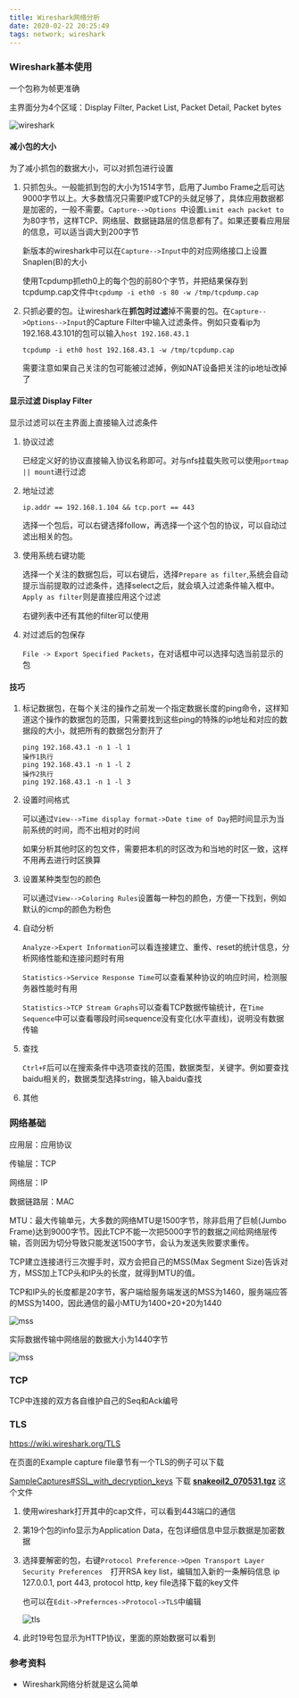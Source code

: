 ```yaml
---
title: Wireshark网络分析
date: 2020-02-22 20:25:49
tags: network; wireshark
---
```


### Wireshark基本使用

一个包称为帧更准确

主界面分为4个区域：Display Filter, Packet List, Packet Detail, Packet bytes

![wireshark](/uploads/wireshark/wireshark.png)

#### 减小包的大小

为了减小抓包的数据大小，可以对抓包进行设置

1. 只抓包头。一般能抓到包的大小为1514字节，启用了Jumbo Frame之后可达9000字节以上。大多数情况只需要IP或TCP的头就足够了，具体应用数据都是加密的，一般不需要。`Capture-->Options `中设置`Limit each packet to `为80字节，这样TCP、网络层、数据链路层的信息都有了。如果还要看应用层的信息，可以适当调大到200字节

   新版本的wireshark中可以在`Capture-->Input`中的对应网络接口上设置Snaplen(B)的大小

   使用Tcpdump抓eth0上的每个包的前80个字节，并把结果保存到tcpdump.cap文件中`tcpdump -i eth0 -s 80 -w /tmp/tcpdump.cap` 

2. 只抓必要的包。让wireshark在**抓包时过滤**掉不需要的包。在`Capture-->Options-->Input`的Capture Filter中输入过滤条件。例如只查看ip为192.168.43.101的包可以输入`host 192.168.43.1`

   `tcpdump -i eth0 host 192.168.43.1 -w /tmp/tcpdump.cap`

   需要注意如果自己关注的包可能被过滤掉，例如NAT设备把关注的ip地址改掉了

#### 显示过滤 Display Filter

显示过滤可以在主界面上直接输入过滤条件

1. 协议过滤 

   已经定义好的协议直接输入协议名称即可。对与nfs挂载失败可以使用`portmap || mount`进行过滤

2. 地址过滤

   `ip.addr == 192.168.1.104 && tcp.port == 443`

   选择一个包后，可以右键选择follow，再选择一个这个包的协议，可以自动过滤出相关的包。

3. 使用系统右键功能 

   选择一个关注的数据包后，可以右键后，选择`Prepare as filter`,系统会自动提示当前提取的过滤条件，选择select之后，就会填入过滤条件输入框中。`Apply as filter`则是直接应用这个过滤

   右键列表中还有其他的filter可以使用

4. 对过滤后的包保存

   `File -> Export Specified Packets`，在对话框中可以选择勾选当前显示的包

#### 技巧

1. 标记数据包，在每个关注的操作之前发一个指定数据长度的ping命令，这样知道这个操作的数据包的范围，只需要找到这些ping的特殊的ip地址和对应的数据段的大小，就把所有的数据包分割开了

   ```shell
   ping 192.168.43.1 -n 1 -l 1
   操作1执行
   ping 192.168.43.1 -n 1 -l 2
   操作2执行
   ping 192.168.43.1 -n 1 -l 3
   ```

   

1. 设置时间格式

   可以通过`View-->Time display format->Date time of Day`把时间显示为当前系统的时间，而不出相对的时间

   如果分析其他时区的包文件，需要把本机的时区改为和当地的时区一致，这样不用再去进行时区换算 

1. 设置某种类型包的颜色

   可以通过`View-->Coloring Rules`设置每一种包的颜色，方便一下找到，例如默认的icmp的颜色为粉色

1. 自动分析

   `Analyze->Expert Information`可以看连接建立、重传、reset的统计信息，分析网络性能和连接问题时有用

   `Statistics->Service Response Time`可以查看某种协议的响应时间，检测服务器性能时有用

   `Statistics->TCP Stream Graphs`可以查看TCP数据传输统计，在`Time Sequence`中可以查看哪段时间sequence没有变化(水平直线)，说明没有数据传输

1. 查找

    `Ctrl+F`后可以在搜索条件中选项查找的范围，数据类型，关键字。例如要查找baidu相关的，数据类型选择string，输入baidu查找

1. 其他

### 网络基础

应用层：应用协议

传输层：TCP

网络层：IP

数据链路层：MAC

MTU：最大传输单元，大多数的网络MTU是1500字节，除非启用了巨帧(Jumbo Frame)达到9000字节。因此TCP不能一次把5000字节的数据之间给网络层传输，否则因为切分导致只能发送1500字节，会认为发送失败要求重传。

TCP建立连接进行三次握手时，双方会把自己的MSS(Max Segment Size)告诉对方，MSS加上TCP头和IP头的长度，就得到MTU的值。

TCP和IP头的长度都是20字节，客户端给服务端发送的MSS为1460，服务端应答的MSS为1400，因此通信的最小MTU为1400+20+20为1440

![mss](/uploads/wireshark/mss.png)

实际数据传输中网络层的数据大小为1440字节

![mss](/uploads/wireshark/mtulen.png)

### TCP

TCP中连接的双方各自维护自己的Seq和Ack编号



### TLS

 https://wiki.wireshark.org/TLS 

在页面的Example capture file章节有一个TLS的例子可以下载

  [SampleCaptures#SSL_with_decryption_keys](https://wiki.wireshark.org/SampleCaptures#SSL_with_decryption_keys) 下载 **[snakeoil2_070531.tgz](https://wiki.wireshark.org/SampleCaptures?action=AttachFile&do=get&target=snakeoil2_070531.tgz)** 这个文件

1. 使用wireshark打开其中的cap文件，可以看到443端口的通信

2. 第19个包的info显示为Application Data，在包详细信息中显示数据是加密数据

3. 选择要解密的包，右键`Protocol Preference->Open Transport Layer Security Preferences  `打开RSA key list，编辑加入新的一条解码信息 ip 127.0.0.1, port 443, protocol http, key file选择下载的key文件

   也可以在`Edit->Prefernces->Protocol->TLS`中编辑

   ![tls](/uploads/wireshark/tls.png)

4. 此时19号包显示为HTTP协议，里面的原始数据可以看到



### 参考资料

* Wireshark网络分析就是这么简单











